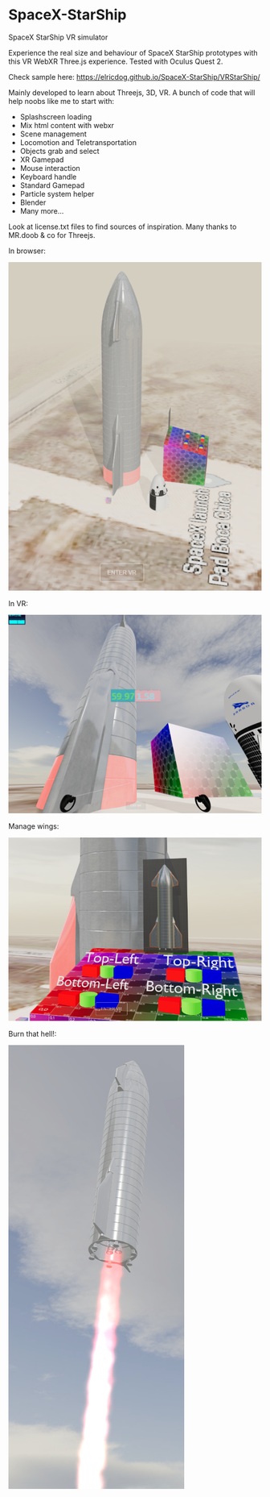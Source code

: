 # SpaceX-StarShip
SpaceX StarShip VR simulator

Experience the real size and behaviour of SpaceX StarShip prototypes with this VR WebXR Three.js experience.
Tested with Oculus Quest 2.

Check sample here:
https://elricdog.github.io/SpaceX-StarShip/VRStarShip/

Mainly developed to learn about Threejs, 3D, VR.
A bunch of code that will help noobs like me to start with:
- Splashscreen loading
- Mix html content with webxr
- Scene management
- Locomotion and Teletransportation
- Objects grab and select
- XR Gamepad
- Mouse interaction
- Keyboard handle
- Standard Gamepad
- Particle system helper
- Blender
- Many more...

Look at license.txt files to find sources of inspiration.
Many thanks to MR.doob & co for Threejs.

In browser:

![Image of SpaceX StarShip VR](https://github.com/elricdog/SpaceX-StarShip/blob/main/media/screenshot002.png)

In VR:

![Image of SpaceX StarShip VR](https://github.com/elricdog/SpaceX-StarShip/blob/main/media/screenshot001.png)

Manage wings:

![Image of SpaceX StarShip VR](https://github.com/elricdog/SpaceX-StarShip/blob/main/media/screenshot003.png)

Burn that hell!:

![Image of SpaceX StarShip VR](https://github.com/elricdog/SpaceX-StarShip/blob/main/media/screenshot004.png)
